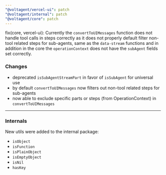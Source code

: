 ```yaml
---
"@voltagent/vercel-ui": patch
"@voltagent/internal": patch
"@voltagent/core": patch
---
```


fix(core, vercel-ui): Currently the `convertToUIMessages` function does not handle tool calls in steps correctly as it does not properly default filter non-tool related steps for sub-agents, same as the `data-stream` functions and in addition in the core the `operationContext` does not have the `subAgent` fields set correctly.

### Changes

- deprecated `isSubAgentStreamPart` in favor of `isSubAgent` for universal use
- by default `convertToUIMessages` now filters out non-tool related steps for sub-agents
- now able to exclude specific parts or steps (from OperationContext) in `convertToUIMessages`

---

### Internals

New utils were added to the internal package:

- `isObject`
- `isFunction`
- `isPlainObject`
- `isEmptyObject`
- `isNil`
- `hasKey`
